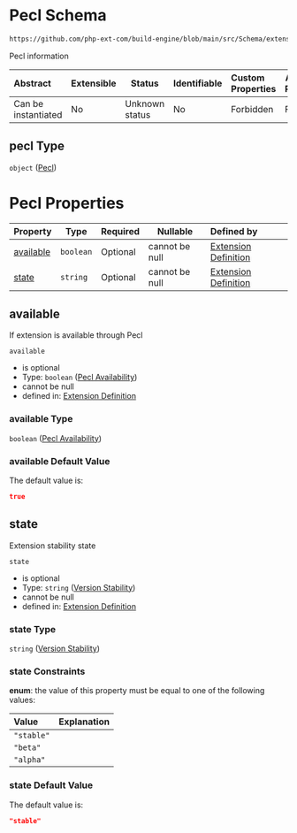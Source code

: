 # Pecl Schema

```txt
https://github.com/php-ext-com/build-engine/blob/main/src/Schema/extension.json#/properties/pecl
```

Pecl information


| Abstract            | Extensible | Status         | Identifiable | Custom Properties | Additional Properties | Access Restrictions | Defined In                                                                     |
| :------------------ | ---------- | -------------- | ------------ | :---------------- | --------------------- | ------------------- | ------------------------------------------------------------------------------ |
| Can be instantiated | No         | Unknown status | No           | Forbidden         | Forbidden             | none                | [extension.schema.json\*](../out/extension.schema.json "open original schema") |

## pecl Type

`object` ([Pecl](extension-properties-pecl.md))

# Pecl Properties

| Property                | Type      | Required | Nullable       | Defined by                                                                                                                                                                                                     |
| :---------------------- | --------- | -------- | -------------- | :------------------------------------------------------------------------------------------------------------------------------------------------------------------------------------------------------------- |
| [available](#available) | `boolean` | Optional | cannot be null | [Extension Definition](extension-properties-pecl-properties-pecl-availability.md "https&#x3A;//github.com/php-ext-com/build-engine/blob/main/src/Schema/extension.json#/properties/pecl/properties/available") |
| [state](#state)         | `string`  | Optional | cannot be null | [Extension Definition](extension-properties-pecl-properties-version-stability.md "https&#x3A;//github.com/php-ext-com/build-engine/blob/main/src/Schema/extension.json#/properties/pecl/properties/state")     |

## available

If extension is available through Pecl


`available`

-   is optional
-   Type: `boolean` ([Pecl Availability](extension-properties-pecl-properties-pecl-availability.md))
-   cannot be null
-   defined in: [Extension Definition](extension-properties-pecl-properties-pecl-availability.md "https&#x3A;//github.com/php-ext-com/build-engine/blob/main/src/Schema/extension.json#/properties/pecl/properties/available")

### available Type

`boolean` ([Pecl Availability](extension-properties-pecl-properties-pecl-availability.md))

### available Default Value

The default value is:

```json
true
```

## state

Extension stability state


`state`

-   is optional
-   Type: `string` ([Version Stability](extension-properties-pecl-properties-version-stability.md))
-   cannot be null
-   defined in: [Extension Definition](extension-properties-pecl-properties-version-stability.md "https&#x3A;//github.com/php-ext-com/build-engine/blob/main/src/Schema/extension.json#/properties/pecl/properties/state")

### state Type

`string` ([Version Stability](extension-properties-pecl-properties-version-stability.md))

### state Constraints

**enum**: the value of this property must be equal to one of the following values:

| Value      | Explanation |
| :--------- | ----------- |
| `"stable"` |             |
| `"beta"`   |             |
| `"alpha"`  |             |

### state Default Value

The default value is:

```json
"stable"
```
